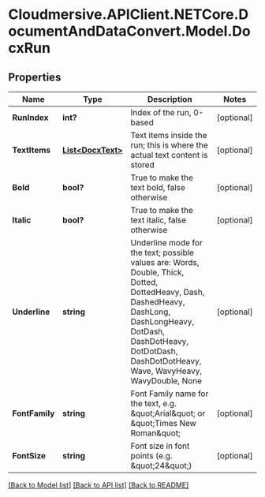 # Cloudmersive.APIClient.NETCore.DocumentAndDataConvert.Model.DocxRun
## Properties

Name | Type | Description | Notes
------------ | ------------- | ------------- | -------------
**RunIndex** | **int?** | Index of the run, 0-based | [optional] 
**TextItems** | [**List&lt;DocxText&gt;**](DocxText.md) | Text items inside the run; this is where the actual text content is stored | [optional] 
**Bold** | **bool?** | True to make the text bold, false otherwise | [optional] 
**Italic** | **bool?** | True to make the text italic, false otherwise | [optional] 
**Underline** | **string** | Underline mode for the text; possible values are: Words, Double, Thick, Dotted, DottedHeavy, Dash, DashedHeavy, DashLong, DashLongHeavy, DotDash, DashDotHeavy, DotDotDash, DashDotDotHeavy, Wave, WavyHeavy, WavyDouble, None | [optional] 
**FontFamily** | **string** | Font Family name for the text, e.g. \&quot;Arial\&quot; or \&quot;Times New Roman\&quot; | [optional] 
**FontSize** | **string** | Font size in font points (e.g. \&quot;24\&quot;) | [optional] 

[[Back to Model list]](../README.md#documentation-for-models) [[Back to API list]](../README.md#documentation-for-api-endpoints) [[Back to README]](../README.md)

